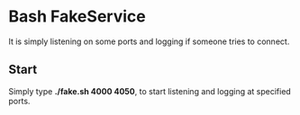 # Bash FakeService
It is simply listening on some ports and logging if someone tries to connect.

## Start
Simply type **./fake.sh 4000 4050**, to start listening and logging at specified ports.
